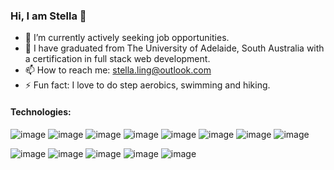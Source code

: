 ### Hi, I am Stella 👋


- 🔭 I’m currently actively seeking job opportunities.
- 🌱 I have graduated from The University of Adelaide, South Australia with a certification in full stack web development.
- 📫 How to reach me: stella.ling@outlook.com
- ⚡ Fun fact: I love to do step aerobics, swimming and hiking.

#### Technologies:


![image](https://user-images.githubusercontent.com/98439836/189519763-23cdd910-255d-4a41-9879-3ea491f684c6.png)
![image](https://user-images.githubusercontent.com/98439836/189519873-0fc36949-fa43-4b21-b88c-957bf7dc129e.png)
![image](https://user-images.githubusercontent.com/98439836/189519966-5ec50ef2-5c4e-4ad0-b3b1-f58673a55f16.png)
![image](https://user-images.githubusercontent.com/98439836/189520123-39d54073-ddec-47bc-ad0d-6e18a4782269.png)
![image](https://user-images.githubusercontent.com/98439836/189520091-59d1616e-5e89-4ed5-af56-063a4c74103a.png)
![image](https://user-images.githubusercontent.com/98439836/189520275-4111649c-0de8-4e7c-831f-e948bcef54d0.png)
![image](https://user-images.githubusercontent.com/98439836/189520314-ddff61ac-94eb-40f7-9e52-4020f19bab12.png)
![image](https://user-images.githubusercontent.com/98439836/189520624-f82d4c37-65da-4e07-aca5-532b7d5962c1.png)

![image](https://user-images.githubusercontent.com/98439836/189520785-732e6e33-8c65-49b6-ae68-248caad187fe.png)
![image](https://user-images.githubusercontent.com/98439836/189520895-43ad4c53-21ad-465a-b023-ec4e83acd9fa.png)
![image](https://user-images.githubusercontent.com/98439836/189521249-e74739f1-3f6b-4793-93ce-6ac0e9f65d9f.png)
![image](https://user-images.githubusercontent.com/98439836/189521303-d03059eb-82af-4df5-9c23-0861b8ca66a1.png)
![image](https://user-images.githubusercontent.com/98439836/189521332-0bd32f4c-701b-414a-982a-1c186f50f672.png)





